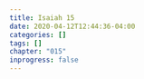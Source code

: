 ```yaml
---
title: Isaiah 15
date: 2020-04-12T12:44:36-04:00
categories: []
tags: []
chapter: "015"
inprogress: false
---
```


